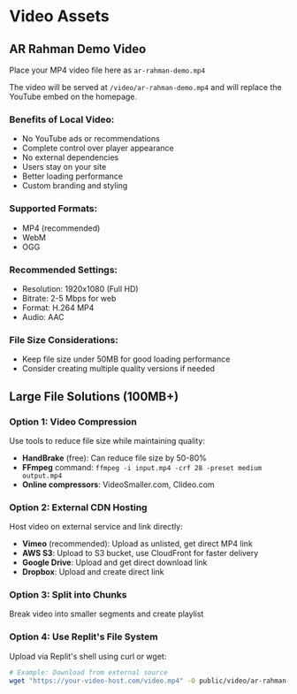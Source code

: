 # Video Assets

## AR Rahman Demo Video

Place your MP4 video file here as `ar-rahman-demo.mp4`

The video will be served at `/video/ar-rahman-demo.mp4` and will replace the YouTube embed on the homepage.

### Benefits of Local Video:
- No YouTube ads or recommendations
- Complete control over player appearance
- No external dependencies
- Users stay on your site
- Better loading performance
- Custom branding and styling

### Supported Formats:
- MP4 (recommended)
- WebM
- OGG

### Recommended Settings:
- Resolution: 1920x1080 (Full HD)
- Bitrate: 2-5 Mbps for web
- Format: H.264 MP4
- Audio: AAC

### File Size Considerations:
- Keep file size under 50MB for good loading performance
- Consider creating multiple quality versions if needed

## Large File Solutions (100MB+)

### Option 1: Video Compression
Use tools to reduce file size while maintaining quality:
- **HandBrake** (free): Can reduce file size by 50-80%
- **FFmpeg** command: `ffmpeg -i input.mp4 -crf 28 -preset medium output.mp4`
- **Online compressors**: VideoSmaller.com, Clideo.com

### Option 2: External CDN Hosting
Host video on external service and link directly:
- **Vimeo** (recommended): Upload as unlisted, get direct MP4 link
- **AWS S3**: Upload to S3 bucket, use CloudFront for faster delivery
- **Google Drive**: Upload and get direct download link
- **Dropbox**: Upload and create direct link

### Option 3: Split into Chunks
Break video into smaller segments and create playlist

### Option 4: Use Replit's File System
Upload via Replit's shell using curl or wget:
```bash
# Example: Download from external source
wget "https://your-video-host.com/video.mp4" -O public/video/ar-rahman-demo.mp4
```